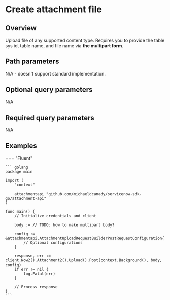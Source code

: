 # Create attachment file

## Overview

Upload file of any supported content type. Requires you to provide the table sys id, table name, and file name via **the multipart form**.

## Path parameters

N/A - doesn't support standard implementation.

## Optional query parameters

N/A

## Required query parameters

N/A


## Examples

=== "Fluent"

    ``` golang
    package main

    import (
        "context"

        attachmentapi "github.com/michaeldcanady/servicenow-sdk-go/attachment-api"
    )

    func main() {
        // Initialize credentials and client

        body := // TODO: how to make multipart body?

        config := &attachmentapi.AttachmentUploadRequestBuilderPostRequestConfiguration{
            // Optional configurations
        }

        response, err := client.Now2().Attachment2().Upload().Post(context.Background(), body, config)
        if err != nil {
            log.Fatal(err)
        }

        // Process response
    }
    ```
